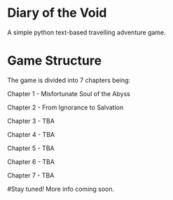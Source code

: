 # Diary of the Void

A simple python text-based travelling adventure game.
 

# Game Structure
The game is divided into 7 chapters being:

Chapter 1 - Misfortunate Soul of the Abyss

Chapter 2 - From Ignorance to Salvation

Chapter 3 - TBA

Chapter 4 - TBA

Chapter 5 - TBA

Chapter 6 - TBA

Chapter 7 - TBA

#Stay tuned! More info coming soon.

